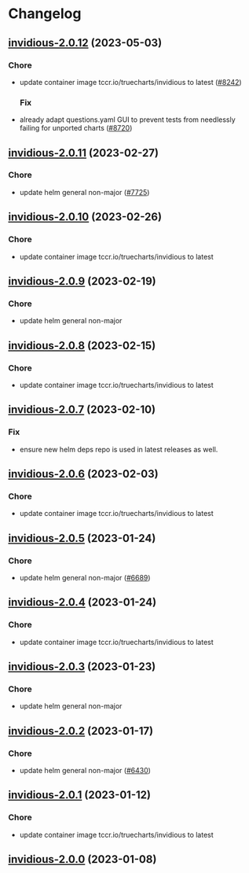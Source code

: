 # Changelog



## [invidious-2.0.12](https://github.com/truecharts/charts/compare/invidious-2.0.11...invidious-2.0.12) (2023-05-03)

### Chore

- update container image tccr.io/truecharts/invidious to latest ([#8242](https://github.com/truecharts/charts/issues/8242))
  
  ### Fix

- already adapt questions.yaml GUI to prevent tests from needlessly failing for unported charts ([#8720](https://github.com/truecharts/charts/issues/8720))
  
  


## [invidious-2.0.11](https://github.com/truecharts/charts/compare/invidious-2.0.10...invidious-2.0.11) (2023-02-27)

### Chore

- update helm general non-major ([#7725](https://github.com/truecharts/charts/issues/7725))
  
  


## [invidious-2.0.10](https://github.com/truecharts/charts/compare/invidious-2.0.9...invidious-2.0.10) (2023-02-26)

### Chore

- update container image tccr.io/truecharts/invidious to latest
  
  


## [invidious-2.0.9](https://github.com/truecharts/charts/compare/invidious-2.0.8...invidious-2.0.9) (2023-02-19)

### Chore

- update helm general non-major
  
  


## [invidious-2.0.8](https://github.com/truecharts/charts/compare/invidious-2.0.7...invidious-2.0.8) (2023-02-15)

### Chore

- update container image tccr.io/truecharts/invidious to latest
  
  


## [invidious-2.0.7](https://github.com/truecharts/charts/compare/invidious-2.0.6...invidious-2.0.7) (2023-02-10)

### Fix

- ensure new helm deps repo is used in latest releases as well.
  
  


## [invidious-2.0.6](https://github.com/truecharts/charts/compare/invidious-2.0.5...invidious-2.0.6) (2023-02-03)

### Chore

- update container image tccr.io/truecharts/invidious to latest
  
  


## [invidious-2.0.5](https://github.com/truecharts/charts/compare/invidious-2.0.4...invidious-2.0.5) (2023-01-24)

### Chore

- update helm general non-major ([#6689](https://github.com/truecharts/charts/issues/6689))
  
  


## [invidious-2.0.4](https://github.com/truecharts/charts/compare/invidious-2.0.3...invidious-2.0.4) (2023-01-24)

### Chore

- update container image tccr.io/truecharts/invidious to latest
  
  


## [invidious-2.0.3](https://github.com/truecharts/charts/compare/invidious-2.0.2...invidious-2.0.3) (2023-01-23)

### Chore

- update helm general non-major
  
  


## [invidious-2.0.2](https://github.com/truecharts/charts/compare/invidious-2.0.1...invidious-2.0.2) (2023-01-17)

### Chore

- update helm general non-major ([#6430](https://github.com/truecharts/charts/issues/6430))
  
  


## [invidious-2.0.1](https://github.com/truecharts/charts/compare/invidious-2.0.0...invidious-2.0.1) (2023-01-12)

### Chore

- update container image tccr.io/truecharts/invidious to latest
  
  


## [invidious-2.0.0](https://github.com/truecharts/charts/compare/invidious-1.0.10...invidious-2.0.0) (2023-01-08)


